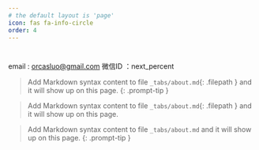 ```yaml
---
# the default layout is 'page'
icon: fas fa-info-circle
order: 4
---
```

#

email : orcasluo@gmail.com
微信ID ：next_percent

> Add Markdown syntax content to file `_tabs/about.md`{: .filepath } and it will show up on this page.
{: .prompt-tip }

> Add Markdown syntax content to file `_tabs/about.md`{: .filepath } and it will show up on this page.

> Add Markdown syntax content to file `_tabs/about.md` and it will show up on this page.
{: .prompt-tip }
